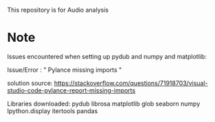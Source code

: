 This repository is for Audio analysis



# Note


Issues encountered when setting up pydub and numpy and matplotlib:

Issue/Error :    "  Pylance missing imports  "

solution source: https://stackoverflow.com/questions/71918703/visual-studio-code-pylance-report-missing-imports


Libraries downloaded:
pydub
librosa
matplotlib
glob
seaborn
numpy
Ipython.display
itertools
pandas
